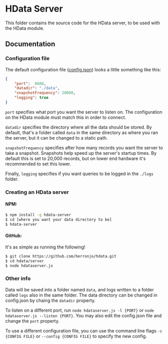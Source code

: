 # HData Server

This folder contains the source code for the HData server, to be used with the HData module.

## Documentation

### Configuration file
The default configuration file ([config.json](config.json)) looks a little something like this:
```json
{
	"port":  8888,
	"datadir": "./data",
	"snapshotFrequency": 20000,
	"logging": true
}
```
``port`` specifies what port you want the server to listen on. The configuration on the HData module must match this in order to connect.

``datadir`` specifies the directory where all the data should be stored. By default, that's a folder called ``data`` in the same directory as where you ran the server, but it can be changed to a static path.

``snapshotFrequency`` specifies after how many records you want the server to take a snapshot. Snapshots help speed up the server's startup times. By default this is set to 20,000 records, but on lower end hardware it's recommended to set this lower.

Finally, ``logging`` specifies if you want queries to be logged in the ``./logs`` folder.

### Creating an HData server
#### NPM: 
```sh
$ npm install -g hdata-server
$ cd [where you want your data directory to be]
$ hdata-server
```

#### GitHub:
It's as simple as running the following!

```sh
$ git clone https://github.com/herronjo/hdata.git
$ cd hdata/server
$ node hdataserver.js
```

### Other info

Data will be saved into a folder named ``data``, and logs written to a folder called ``logs`` also in the same folder. The data directory can be changed in config.json by chaing the ``datadir`` property.

To listen on a different port, run ``node hdataserver.js -l {PORT}`` or ``node hdataserver.js --listen {PORT}``. You may also edit the config.json file and change the ``port`` property.

To use a different configuration file, you can use the command line flags ``-c {CONFIG FILE}`` or ``--config {CONFIG FILE}`` to specify the new config.
